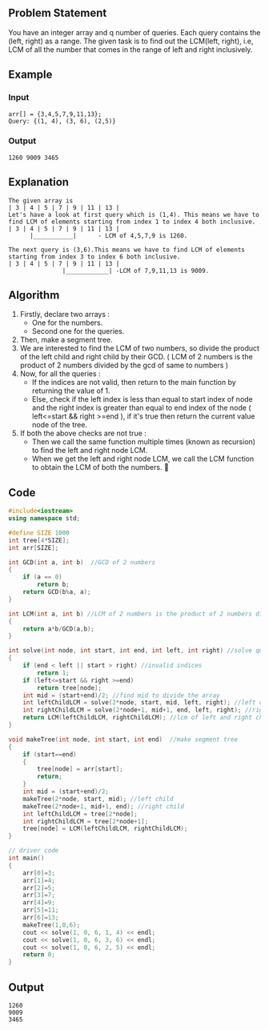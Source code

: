 ## Problem Statement

You have an integer array and q number of queries. Each query contains the (left, right) as a range. The given task is to find out the LCM(left, right), i.e,
LCM of all the number that comes in the range of left and right inclusively.

## Example

### Input

```
arr[] = {3,4,5,7,9,11,13};
Query: {(1, 4), (3, 6), (2,5)}
```

### Output

```
1260 9009 3465
```

## Explanation

```
The given array is
| 3 | 4 | 5 | 7 | 9 | 11 | 13 |
Let's have a look at first query which is (1,4). This means we have to find LCM of elements starting from index 1 to index 4 both inclusive.
| 3 | 4 | 5 | 7 | 9 | 11 | 13 |
      |___________|      - LCM of 4,5,7,9 is 1260.

The next query is (3,6).This means we have to find LCM of elements starting from index 3 to index 6 both inclusive.
| 3 | 4 | 5 | 7 | 9 | 11 | 13 |
               |____________| -LCM of 7,9,11,13 is 9009.
```

## Algorithm

1. Firstly, declare two arrays :
      - One for the numbers.
      - Second one for the queries.
2. Then, make a segment tree.
3. We are interested to find the LCM of two numbers, so divide the product of the left child and right child by their GCD. ( LCM of 2 numbers is the product of 2 numbers divided by the gcd of same to numbers )
4. Now, for all the queries :
      - If the indices are not valid, then return to the main function by returning the value of 1.
      - Else, check if the left index is less than equal to start index of node and the right index is greater than equal to end index of the node ( left<=start && right >=end           ), if it's true then return the current value node of the tree.
5. If both the above checks are not true :
      - Then we call the same function multiple times (known as recursion) to find the left and right node LCM.
      - When we get the left and right node LCM, we call the LCM function to obtain the LCM of both the numbers. 🚀 

<!-- 1. Declare two arrays (one for the numbers and one for queries).
2. Make a **segment tree** .
3. To find the LCM of a number, divide the product of the left child and right child by their GCD.
4. Get the LCM for the left child node and the right child node.
5. For each query, if the range is not valid then return 1, else check if the left is less than the starting value of the node
   and the right is greater than the value of the ending node, then return the current value node of the tree.
6. If any of the above conditions are not true, else recursively call the function to get the left node lcm and the right node lcm and then call the
   lcm function to get the LCM of these numbers. -->

## Code

```C++
#include<iostream>
using namespace std;

#define SIZE 1000
int tree[4*SIZE];
int arr[SIZE];

int GCD(int a, int b)  //GCD of 2 numbers
{
    if (a == 0)
        return b;
    return GCD(b%a, a);
}

int LCM(int a, int b) //LCM of 2 numbers is the product of 2 numbers divided by the gcd of same to numbers.
{
    return a*b/GCD(a,b);
}

int solve(int node, int start, int end, int left, int right) //solve queries
{
    if (end < left || start > right) //invalid indices
        return 1;
    if (left<=start && right >=end)
        return tree[node];
    int mid = (start+end)/2; //find mid to divide the array
    int leftChildLCM = solve(2*node, start, mid, left, right); //left child lcm
    int rightChildLCM = solve(2*node+1, mid+1, end, left, right); //right child lcm
    return LCM(leftChildLCM, rightChildLCM); //lcm of left and right child
}

void makeTree(int node, int start, int end)  //make segment tree
{
    if (start==end)
    {
        tree[node] = arr[start];
        return;
    }
    int mid = (start+end)/2;
    makeTree(2*node, start, mid); //left child
    makeTree(2*node+1, mid+1, end); //right child
    int leftChildLCM = tree[2*node];
    int rightChildLCM = tree[2*node+1];
    tree[node] = LCM(leftChildLCM, rightChildLCM);
}

// driver code
int main()
{
    arr[0]=3;
    arr[1]=4;
    arr[2]=5;
    arr[3]=7;
    arr[4]=9;
    arr[5]=11;
    arr[6]=13;
    makeTree(1,0,6);
    cout << solve(1, 0, 6, 1, 4) << endl;
    cout << solve(1, 0, 6, 3, 6) << endl;
    cout << solve(1, 0, 6, 2, 5) << endl;
    return 0;
}
```

## Output

```
1260
9009
3465
```
